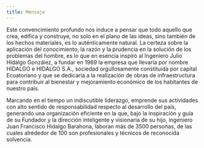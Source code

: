 ```yaml
---
title: Mensaje
---
```


Este convencimiento profundo  nos induce a pensar que todo aquello que crea, edifica y construye, no solo en el plano de las ideas, sino también de los hechos materiales, es lo auténticamente natural. La certeza sobre la aplicación del conocimiento, la razón y la prudencia en la solución de los problemas del hombre, es lo que en esencia inspiró al Ingeniero Julio Hidalgo González, a fundar en 1969 la empresa que llevaría por nombre HIDALGO e HIDALGO S.A., sociedad orgullosamente constituida por capital Ecuatoriano y que se dedicaría a la realización de obras de infraestructura para contribuir al bienestar y mejoramiento económico de los habitantes de nuestro país.

Marcando en el tiempo un indiscutible liderazgo, emprende sus actividades con alto sentido de responsabilidad respecto al desarrollo del país, generando una organización eficiente en la que, bajo la inspiración y guía de su Fundador y la dirección inteligente y visionaria de su hijo, ingeniero Juan Francisco Hidalgo Barahona, laboran más de 3500 personas, de las cuales alrededor de 100 son profesionales y técnicos de reconocida solvencia.